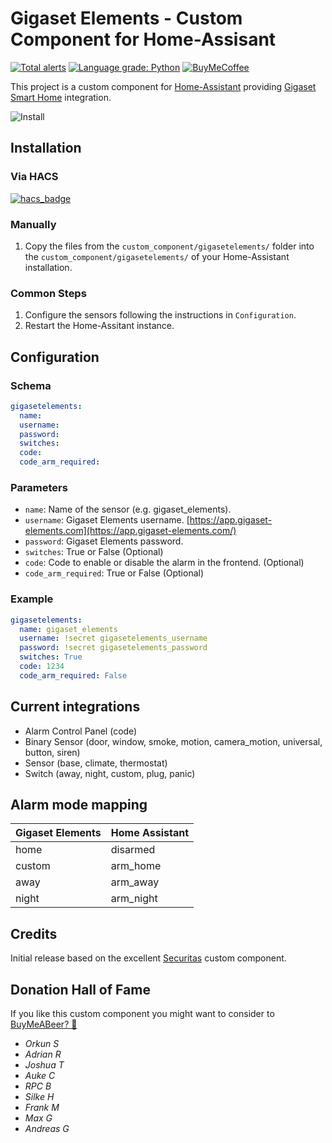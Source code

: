 # Gigaset Elements - Custom Component for Home-Assisant
[![Total alerts](https://img.shields.io/lgtm/alerts/g/dynasticorpheus/gigasetelements-ha.svg?logo=lgtm&logoWidth=18)](https://lgtm.com/projects/g/dynasticorpheus/gigasetelements-ha/alerts/)
[![Language grade: Python](https://img.shields.io/lgtm/grade/python/g/dynasticorpheus/gigasetelements-ha.svg?logo=lgtm&logoWidth=18)](https://lgtm.com/projects/g/dynasticorpheus/gigasetelements-ha/context:python)
[![BuyMeCoffee](https://camo.githubusercontent.com/cd005dca0ef55d7725912ec03a936d3a7c8de5b5/68747470733a2f2f696d672e736869656c64732e696f2f62616467652f6275792532306d6525323061253230636f666665652d646f6e6174652d79656c6c6f772e737667)](https://buymeacoffee.com/dynasticorpheus)

This project is a custom component for [Home-Assistant](https://home-assistant.io) providing [Gigaset Smart Home](https://www.gigaset.com/hq_en/smart-home/) integration.

![Install](https://asset.conrad.com/media10/isa/160267/c1/-/nl/1650392_BB_00_FB/image.jpg)

## Installation

### Via HACS

[![hacs_badge](https://img.shields.io/badge/HACS-Default-orange.svg?style=for-the-badge)](https://github.com/custom-components/hacs)

### Manually
1. Copy the files from the `custom_component/gigasetelements/` folder into the `custom_component/gigasetelements/` of your Home-Assistant installation.

### Common Steps
1. Configure the sensors following the instructions in `Configuration`.
2. Restart the Home-Assitant instance.


## Configuration

### Schema
```yaml
gigasetelements:
  name:
  username:
  password:
  switches:
  code:
  code_arm_required:
```

### Parameters
* `name`: Name of the sensor (e.g. gigaset_elements).
* `username`: Gigaset Elements username. [https://app.gigaset-elements.com](https://app.gigaset-elements.com/)   
* `password`: Gigaset Elements password.
* `switches`: True or False (Optional)
* `code`: Code to enable or disable the alarm in the frontend. (Optional)
* `code_arm_required`: True or False (Optional)

### Example
```yaml
gigasetelements:
  name: gigaset_elements
  username: !secret gigasetelements_username
  password: !secret gigasetelements_password
  switches: True
  code: 1234
  code_arm_required: False
```

## Current integrations
* Alarm Control Panel (code)
* Binary Sensor (door, window, smoke, motion, camera_motion, universal, button, siren)
* Sensor (base, climate, thermostat)
* Switch (away, night, custom, plug, panic)

## Alarm mode mapping
| Gigaset Elements | Home Assistant |
| ---------------- | -------------- |
| home             | disarmed       |
| custom           | arm_home       |
| away             | arm_away       |
| night            | arm_night      |

## Credits
Initial release based on the excellent [Securitas](https://github.com/vlumikero/home-assistant-securitas) custom component.

## Donation Hall of Fame
If you like this custom component you might want to consider to [BuyMeABeer? 🍺](https://buymeacoffee.com/dynasticorpheus)

* *Orkun S*
* *Adrian R*
* *Joshua T*
* *Auke C*
* *RPC B*
* *Silke H*
* *Frank M*
* *Max G*
* *Andreas G*
